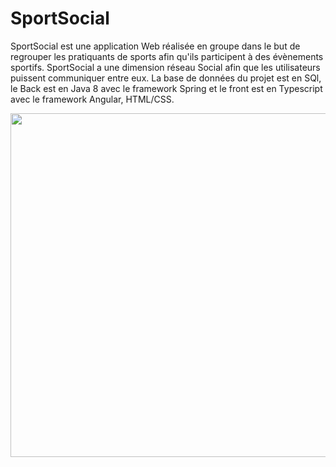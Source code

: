 # SportSocial

SportSocial est une application Web réalisée en groupe dans le but de regrouper les pratiquants de sports afin qu'ils participent à des évènements sportifs. SportSocial a une dimension réseau Social afin que les utilisateurs puissent communiquer entre eux. La base de données du projet est en SQl, le Back est en Java 8 avec le framework Spring et le front est en Typescript avec le framework Angular, HTML/CSS.

<p align="center">
<img width="850" height="550" src="https://user-images.githubusercontent.com/120400567/220313710-5aa729fa-3ab7-440e-81f5-320145b3c96c.png">
</p>
